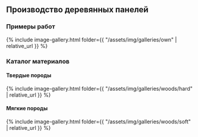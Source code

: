 ## Производство деревянных панелей

### Примеры работ

{% include image-gallery.html folder={{ "/assets/img/galleries/own" | relative_url }} %}

### Каталог материалов

#### Твердые породы

{% include image-gallery.html folder={{ "/assets/img/galleries/woods/hard" | relative_url }} %}

#### Мягкие породы

{% include image-gallery.html folder={{ "/assets/img/galleries/woods/soft" | relative_url }} %}
